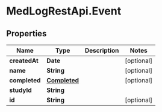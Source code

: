 # MedLogRestApi.Event

## Properties

Name | Type | Description | Notes
------------ | ------------- | ------------- | -------------
**createdAt** | **Date** |  | [optional] 
**name** | **String** |  | [optional] 
**completed** | [**Completed**](Completed.md) |  | [optional] 
**studyId** | **String** |  | 
**id** | **String** |  | [optional] 


